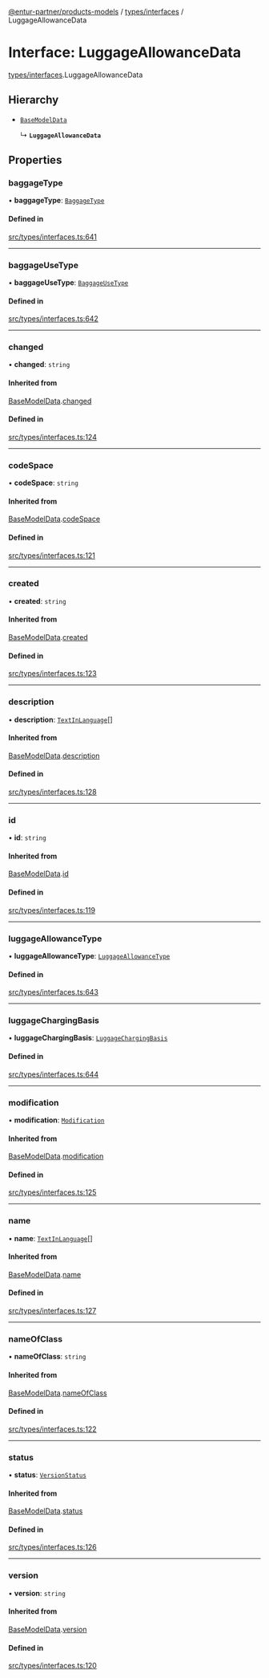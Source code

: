 [@entur-partner/products-models](../README.md) / [types/interfaces](../modules/types_interfaces.md) / LuggageAllowanceData

# Interface: LuggageAllowanceData

[types/interfaces](../modules/types_interfaces.md).LuggageAllowanceData

## Hierarchy

- [`BaseModelData`](types_interfaces.BaseModelData.md)

  ↳ **`LuggageAllowanceData`**

## Properties

### baggageType

• **baggageType**: [`BaggageType`](../enums/types_enums.BaggageType.md)

#### Defined in

[src/types/interfaces.ts:641](https://github.com/entur/products-models/blob/main/src/types/interfaces.ts#L641)

___

### baggageUseType

• **baggageUseType**: [`BaggageUseType`](../enums/types_enums.BaggageUseType.md)

#### Defined in

[src/types/interfaces.ts:642](https://github.com/entur/products-models/blob/main/src/types/interfaces.ts#L642)

___

### changed

• **changed**: `string`

#### Inherited from

[BaseModelData](types_interfaces.BaseModelData.md).[changed](types_interfaces.BaseModelData.md#changed)

#### Defined in

[src/types/interfaces.ts:124](https://github.com/entur/products-models/blob/main/src/types/interfaces.ts#L124)

___

### codeSpace

• **codeSpace**: `string`

#### Inherited from

[BaseModelData](types_interfaces.BaseModelData.md).[codeSpace](types_interfaces.BaseModelData.md#codespace)

#### Defined in

[src/types/interfaces.ts:121](https://github.com/entur/products-models/blob/main/src/types/interfaces.ts#L121)

___

### created

• **created**: `string`

#### Inherited from

[BaseModelData](types_interfaces.BaseModelData.md).[created](types_interfaces.BaseModelData.md#created)

#### Defined in

[src/types/interfaces.ts:123](https://github.com/entur/products-models/blob/main/src/types/interfaces.ts#L123)

___

### description

• **description**: [`TextInLanguage`](../modules/types_types.md#textinlanguage)[]

#### Inherited from

[BaseModelData](types_interfaces.BaseModelData.md).[description](types_interfaces.BaseModelData.md#description)

#### Defined in

[src/types/interfaces.ts:128](https://github.com/entur/products-models/blob/main/src/types/interfaces.ts#L128)

___

### id

• **id**: `string`

#### Inherited from

[BaseModelData](types_interfaces.BaseModelData.md).[id](types_interfaces.BaseModelData.md#id)

#### Defined in

[src/types/interfaces.ts:119](https://github.com/entur/products-models/blob/main/src/types/interfaces.ts#L119)

___

### luggageAllowanceType

• **luggageAllowanceType**: [`LuggageAllowanceType`](../enums/types_enums.LuggageAllowanceType.md)

#### Defined in

[src/types/interfaces.ts:643](https://github.com/entur/products-models/blob/main/src/types/interfaces.ts#L643)

___

### luggageChargingBasis

• **luggageChargingBasis**: [`LuggageChargingBasis`](../enums/types_enums.LuggageChargingBasis.md)

#### Defined in

[src/types/interfaces.ts:644](https://github.com/entur/products-models/blob/main/src/types/interfaces.ts#L644)

___

### modification

• **modification**: [`Modification`](../enums/types_enums.Modification.md)

#### Inherited from

[BaseModelData](types_interfaces.BaseModelData.md).[modification](types_interfaces.BaseModelData.md#modification)

#### Defined in

[src/types/interfaces.ts:125](https://github.com/entur/products-models/blob/main/src/types/interfaces.ts#L125)

___

### name

• **name**: [`TextInLanguage`](../modules/types_types.md#textinlanguage)[]

#### Inherited from

[BaseModelData](types_interfaces.BaseModelData.md).[name](types_interfaces.BaseModelData.md#name)

#### Defined in

[src/types/interfaces.ts:127](https://github.com/entur/products-models/blob/main/src/types/interfaces.ts#L127)

___

### nameOfClass

• **nameOfClass**: `string`

#### Inherited from

[BaseModelData](types_interfaces.BaseModelData.md).[nameOfClass](types_interfaces.BaseModelData.md#nameofclass)

#### Defined in

[src/types/interfaces.ts:122](https://github.com/entur/products-models/blob/main/src/types/interfaces.ts#L122)

___

### status

• **status**: [`VersionStatus`](../enums/types_enums.VersionStatus.md)

#### Inherited from

[BaseModelData](types_interfaces.BaseModelData.md).[status](types_interfaces.BaseModelData.md#status)

#### Defined in

[src/types/interfaces.ts:126](https://github.com/entur/products-models/blob/main/src/types/interfaces.ts#L126)

___

### version

• **version**: `string`

#### Inherited from

[BaseModelData](types_interfaces.BaseModelData.md).[version](types_interfaces.BaseModelData.md#version)

#### Defined in

[src/types/interfaces.ts:120](https://github.com/entur/products-models/blob/main/src/types/interfaces.ts#L120)

